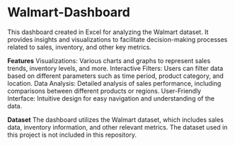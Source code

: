 # Walmart-Dashboard
This dashboard created in Excel for analyzing the Walmart dataset. It provides insights and visualizations to facilitate decision-making processes related to sales, inventory, and other key metrics.

**Features**
Visualizations: Various charts and graphs to represent sales trends, inventory levels, and more. Interactive Filters: Users can filter data based on different parameters such as time period, product category, and location. Data Analysis: Detailed analysis of sales performance, including comparisons between different products or regions. User-Friendly Interface: Intuitive design for easy navigation and understanding of the data.

**Dataset**
The dashboard utilizes the Walmart dataset, which includes sales data, inventory information, and other relevant metrics. The dataset used in this project is not included in this repository.
